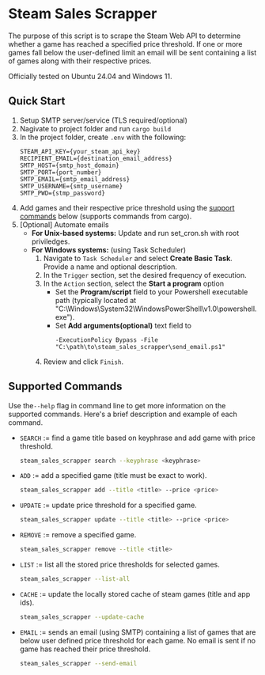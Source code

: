 # Steam Sales Scrapper
The purpose of this script is to scrape the Steam Web API to determine whether a game has reached a specified price threshold. If one or more games fall below the user-defined limit an email will be sent containing a list of games along with their respective prices. 

Officially tested on Ubuntu 24.04 and Windows 11.

## Quick Start
1. Setup SMTP server/service (TLS required/optional)
2. Nagivate to project folder and run `cargo build`
3. In the project folder, create `.env` with the following:
    ```
    STEAM_API_KEY={your_steam_api_key}
    RECIPIENT_EMAIL={destination_email_address}
    SMTP_HOST={smtp_host_domain}
    SMTP_PORT={port_number}
    SMTP_EMAIL={smtp_email_address}
    SMTP_USERNAME={smtp_username}
    SMTP_PWD={stmp_password}
    ```
4. Add games and their respective price threshold using the [support commands](#supported-commands) below (supports commands from cargo).
5. [Optional] Automate emails
    - **For Unix-based systems:** Update and run set_cron.sh with root priviledges.
    - **For Windows systems:** (using Task Scheduler)
        1. Navigate to `Task Scheduler` and select **Create Basic Task**. Provide a name and optional description.
        2. In the `Trigger` section, set the desired frequency of execution.
        3. In the `Action` section, select the **Start a program** option
            - Set the **Program/script** field to your Powershell executable path (typically located at "C:\Windows\System32\WindowsPowerShell\v1.0\powershell.exe").
            - Set **Add arguments(optional)** text field to 
                ```
                -ExecutionPolicy Bypass -File "C:\path\to\steam_sales_scrapper\send_email.ps1"
                ```
        4. Review and click `Finish`.

## Supported Commands
Use the`--help` flag in command line to get more information on the supported commands. Here's a brief description and example of each command.
- `SEARCH` := find a game title based on keyphrase and add game with price threshold.
    ```bash 
    steam_sales_scrapper search --keyphrase <keyphrase>
    ```
- `ADD` := add a specified game (title must be exact to work).
    ```bash 
    steam_sales_scrapper add --title <title> --price <price>
    ```
- `UPDATE` := update price threshold for a specified game.
    ```bash 
    steam_sales_scrapper update --title <title> --price <price>
    ```
- `REMOVE` := remove a specified game.
    ```bash 
    steam_sales_scrapper remove --title <title>
    ```
- `LIST` := list all the stored price thresholds for selected games.
    ```bash 
    steam_sales_scrapper --list-all
    ```
- `CACHE` := update the locally stored cache of steam games (title and app ids).
    ```bash 
    steam_sales_scrapper --update-cache
    ```
- `EMAIL` := sends an email (using SMTP) containing a list of games that are below user defined price threshold for each game. No email is sent if no game has reached their price threshold.
    ```bash 
    steam_sales_scrapper --send-email
    ```